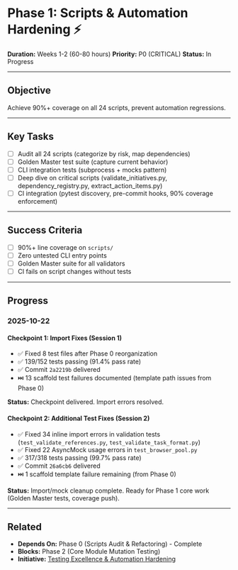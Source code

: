 # Phase 1: Scripts & Automation Hardening ⚡

**Duration:** Weeks 1-2 (60-80 hours)
**Priority:** P0 (CRITICAL)
**Status:** In Progress

---

## Objective

Achieve 90%+ coverage on all 24 scripts, prevent automation regressions.

---

## Key Tasks

- [ ] Audit all 24 scripts (categorize by risk, map dependencies)
- [ ] Golden Master test suite (capture current behavior)
- [ ] CLI integration tests (subprocess + mocks pattern)
- [ ] Deep dive on critical scripts (validate_initiatives.py, dependency_registry.py, extract_action_items.py)
- [ ] CI integration (pytest discovery, pre-commit hooks, 90% coverage enforcement)

---

## Success Criteria

- [ ] 90%+ line coverage on `scripts/`
- [ ] Zero untested CLI entry points
- [ ] Golden Master suite for all validators
- [ ] CI fails on script changes without tests

---

## Progress

### 2025-10-22

#### Checkpoint 1: Import Fixes (Session 1)

- ✅ Fixed 8 test files after Phase 0 reorganization
- ✅ 139/152 tests passing (91.4% pass rate)
- ✅ Commit `2a2219b` delivered
- ⏭️ 13 scaffold test failures documented (template path issues from Phase 0)

**Status:** Checkpoint delivered. Import errors resolved.

#### Checkpoint 2: Additional Test Fixes (Session 2)

- ✅ Fixed 34 inline import errors in validation tests (`test_validate_references.py`, `test_validate_task_format.py`)
- ✅ Fixed 22 AsyncMock usage errors in `test_browser_pool.py`
- ✅ 317/318 tests passing (99.7% pass rate)
- ✅ Commit `26a6cb6` delivered
- ⏭️ 1 scaffold template failure remaining (from Phase 0)

**Status:** Import/mock cleanup complete. Ready for Phase 1 core work (Golden Master tests, coverage push).

---

## Related

- **Depends On:** Phase 0 (Scripts Audit & Refactoring) - Complete
- **Blocks:** Phase 2 (Core Module Mutation Testing)
- **Initiative:** [Testing Excellence & Automation Hardening](../initiative.md)

